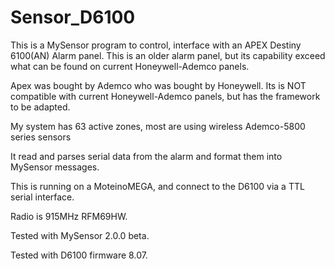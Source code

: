 # Sensor_D6100
This is a MySensor program to control, interface with an APEX Destiny 6100(AN) Alarm panel.  This is an older alarm panel, but its capability exceed what can be found on current Honeywell-Ademco panels.

Apex was bought by Ademco who was bought by Honeywell. Its is NOT compatible with current Honeywell-Ademco panels, but has the framework to be adapted.

My system has 63 active zones, most are using wireless Ademco-5800 series sensors

It read and parses serial data from the alarm and format them into MySensor messages.

   This is running on a MoteinoMEGA, and connect to the D6100 via a TTL serial interface.
   
   Radio is 915MHz RFM69HW.
   
   Tested with MySensor 2.0.0 beta.
   
   Tested with D6100 firmware 8.07.
